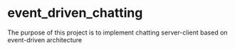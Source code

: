 # event_driven_chatting
The purpose of this project is to implement chatting server-client based on event-driven architecture
